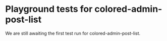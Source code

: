 # Playground tests for colored-admin-post-list
We are still awaiting the first test run for colored-admin-post-list.
